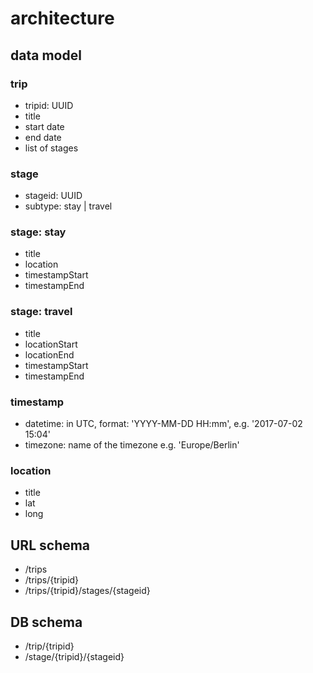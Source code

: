 # architecture

## data model

### trip
  * tripid: UUID
  * title
  * start date
  * end date
  * list of stages

### stage
  * stageid: UUID
  * subtype: stay | travel

### stage: stay
  * title
  * location
  * timestampStart
  * timestampEnd

### stage: travel
  * title
  * locationStart
  * locationEnd
  * timestampStart
  * timestampEnd

### timestamp
  * datetime: in UTC, format: 'YYYY-MM-DD HH:mm', e.g. '2017-07-02 15:04'
  * timezone: name of the timezone e.g. 'Europe/Berlin'

### location
  * title
  * lat
  * long

## URL schema
  * /trips
  * /trips/{tripid}
  * /trips/{tripid}/stages/{stageid}

## DB schema
  * /trip/{tripid}
  * /stage/{tripid}/{stageid}
